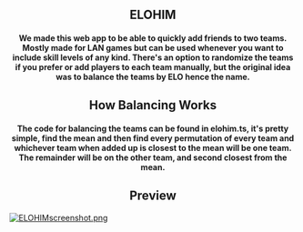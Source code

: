 <div align='center'> <h2> ELOHIM </h2> </div>

<div align='center'> <h4> We made this web app to be able to quickly add friends to two teams. Mostly made for LAN games but can be used whenever you want to include skill levels of any kind. There's an option to randomize the teams if you prefer or add players to each team manually, but the original idea was to balance the teams by ELO hence the name. </h4> </div> 

<div align='center'> <h2> How Balancing Works </h2> </div> 

<div align='center'> <h4> The code for balancing the teams can be found in elohim.ts, it's pretty simple, find the mean and then find every permutation of every team and whichever team when added up is closest to the mean will be one team. The remainder will be on the other team, and second closest from the mean. </h4> </div>

<div align='center'> <h2> Preview </h2> </div> 

[![ELOHIMscreenshot.png](https://i.postimg.cc/hPLXby4X/ELOHIMscreenshot.png)](https://postimg.cc/ZCqYJLdm)
